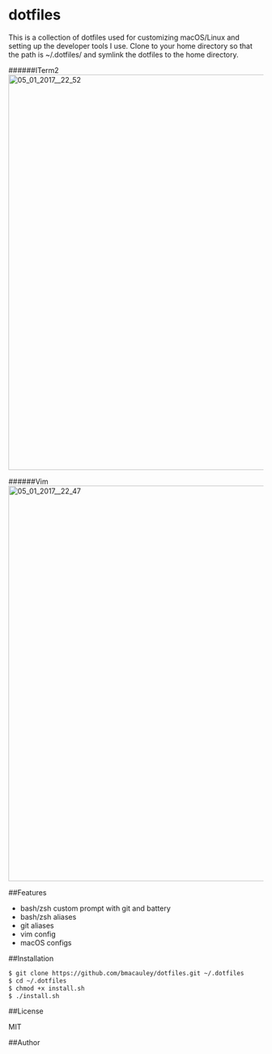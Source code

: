dotfiles 
=========
This is a collection of dotfiles used for customizing macOS/Linux and setting up the developer tools I use. Clone to your home directory so that the path is ~/.dotfiles/ and symlink the dotfiles to the home directory. 

######ITerm2
<img width="781" alt="05_01_2017__22_52" src="https://cloud.githubusercontent.com/assets/51250/21701579/3fd37cb6-d39e-11e6-99f1-f3bc63bb05d3.png">

######Vim
<img width="781" alt="05_01_2017__22_47" src="https://cloud.githubusercontent.com/assets/51250/21701582/4815208c-d39e-11e6-9265-77ba6c60d0a1.png">

##Features
- bash/zsh custom prompt with git and battery
- bash/zsh aliases
- git aliases
- vim config
- macOS configs


##Installation

```sh
$ git clone https://github.com/bmacauley/dotfiles.git ~/.dotfiles
$ cd ~/.dotfiles
$ chmod +x install.sh
$ ./install.sh
```


##License

MIT

##Author
